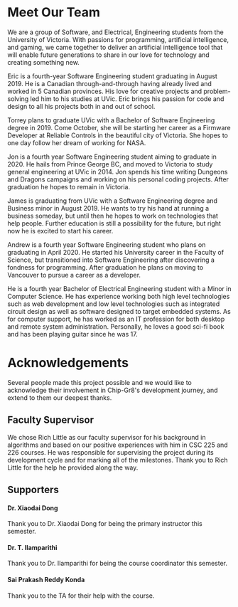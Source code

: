 # Meet Our Team

We are a group of Software, and Electrical, Engineering students from the University of Victoria. With passions for programming, artificial intelligence, and gaming, we came together to deliver an artificial intelligence tool that will enable future generations to share in our love for technology and creating something new.

Eric is a fourth-year Software Engineering student graduating in August 2019. He is a Canadian through-and-through having already lived and worked in 5 Canadian provinces. His love for creative projects and problem-solving led him to his studies at UVic. Eric brings his passion for code and design to all his projects both in and out of school.

Torrey plans to graduate UVic with a Bachelor of Software Engineering degree in 2019. Come October, she will be starting her career as a Firmware Developer at Reliable Controls in the beautiful city of Victoria. She hopes to one day follow her dream of working for NASA.

Jon is a fourth year Software Engineering student aiming to graduate in 2020. He hails from Prince George BC, and moved to Victoria to study general engineering at UVic in 2014. Jon spends his time writing Dungeons and Dragons campaigns and working on his personal coding projects. After graduation he hopes to remain in Victoria.

James is graduating from UVic with a Software Engineering degree and Business minor in August 2019. He wants to try his hand at running a business someday, but until then he hopes to work on technologies that help people. Further education is still a possibility for the future, but right now he is excited to start his career.

Andrew is a fourth year Software Engineering student who plans on graduating in April 2020. He started his University career in the Faculty of Science, but transitioned into Software Engineering after discovering a fondness for programming. After graduation he plans on moving to Vancouver to pursue a career as a developer.

He is a fourth year Bachelor of Electrical Engineering student with a Minor in Computer Science. He has experience working both high level technologies such as web development and low level technologies such as integrated circuit design as well as software designed to target embedded systems. As for computer support, he has worked as an IT profession for both desktop and remote system administration. Personally, he loves a good sci-fi book and has been playing guitar since he was 17.

# Acknowledgements
Several people made this project possible and we would like to acknowledge their involvement in Chip-Gr8's development journey, and extend to them our deepest thanks.

## Faculty Supervisor
We chose Rich Little as our faculty supervisor for his background in algorithms and based on our positive experiences with him in CSC 225 and 226 courses. He was responsible for supervising the project during its development cycle and for marking all of the milestones. Thank you to Rich Little for the help he provided along the way.

## Supporters

#### Dr. Xiaodai Dong
Thank you to Dr. Xiaodai Dong for being the primary instructor this semester.

#### Dr. T. Ilamparithi
Thank you to Dr. Ilamparithi for being the course coordinator this semester.

#### Sai Prakash Reddy Konda
Thank you to the TA for their help with the course.
